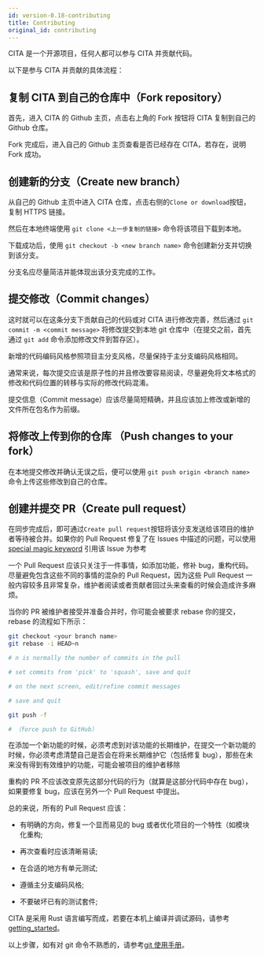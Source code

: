 ```yaml
---
id: version-0.18-contributing
title: Contributing
original_id: contributing
---
```


CITA 是一个开源项目，任何人都可以参与 CITA 并贡献代码。

以下是参与 CITA 并贡献的具体流程：

## 复制 CITA 到自己的仓库中（Fork repository）

首先，进入 CITA 的 Github 主页，点击右上角的 Fork 按钮将 CITA 复制到自己的 Github 仓库。

Fork 完成后，进入自己的 Github 主页查看是否已经存在 CITA，若存在，说明 Fork 成功。

## 创建新的分支（Create new branch）

从自己的 Github 主页中进入 CITA 仓库，点击右侧的`Clone or download`按钮，复制 HTTPS 链接。

然后在本地终端使用 `git clone <上一步复制的链接>` 命令将该项目下载到本地。

下载成功后，使用 `git checkout -b <new branch name>` 命令创建新分支并切换到该分支。

分支名应尽量简洁并能体现出该分支完成的工作。

## 提交修改（Commit changes）

这时就可以在这条分支下贡献自己的代码或对 CITA 进行修改完善，然后通过 `git commit -m <commit message>` 将修改提交到本地 git 仓库中（在提交之前，首先通过 `git add` 命令添加修改文件到暂存区）。

新增的代码编码风格参照项目主分支风格，尽量保持于主分支编码风格相同。

通常来说，每次提交应该是原子性的并且修改要容易阅读，尽量避免将文本格式的修改和代码位置的转移与实际的修改代码混淆。

提交信息（Commit message）应该尽量简短精确，并且应该加上修改或新增的文件所在包名作为前缀。

## 将修改上传到你的仓库 （Push changes to your fork）

在本地提交修改并确认无误之后，便可以使用 `git push origin <branch name>` 命令上传这些修改到自己的仓库。

## 创建并提交 PR（Create pull request）

在同步完成后，即可通过`Create pull request`按钮将该分支发送给该项目的维护者等待被合并。如果你的 Pull Request 修复了在 Issues 中描述的问题，可以使用 [special magic keyword](https://help.github.com/articles/closing-issues-via-commit-messages/) 引用该 Issue 为参考

一个 Pull Request 应该只关注于一件事情，如添加功能，修补 bug，重构代码。尽量避免包含这些不同的事情的混杂的 Pull Request，因为这些 Pull Request 一般内容较多且非常复杂，维护者阅读或者贡献者回过头来查看的时候会造成许多麻烦。

当你的 PR 被维护者接受并准备合并时，你可能会被要求 rebase 你的提交，rebase 的流程如下所示：

```bash
git checkout <your branch name>
git rebase -i HEAD~n

# n is normally the number of commits in the pull

# set commits from 'pick' to 'squash', save and quit

# on the next screen, edit/refine commit messages

# save and quit

git push -f

# （force push to GitHub）
```

在添加一个新功能的时候，必须考虑到对该功能的长期维护，在提交一个新功能的时候，你必须考虑清楚自己是否会在将来长期维护它（包括修复 bug），那些在未来没有得到有效维护的功能，可能会被项目的维护者移除

重构的 PR 不应该改变原先这部分代码的行为（就算是这部分代码中存在 bug），如果要修复 bug，应该在另外一个 Pull Request 中提出。

总的来说，所有的 Pull Request 应该：

- 有明确的方向，修复一个显而易见的 bug 或者优化项目的一个特性（如模块化重构;

- 再次查看时应该清晰易读;

- 在合适的地方有单元测试;

- 遵循主分支编码风格;

- 不要破坏已有的测试套件;

CITA 是采用 Rust 语言编写而成，若要在本机上编译并调试源码，请参考[getting_started](./chain/getting_started)。

以上步骤，如有对 git 命令不熟悉的，请参考[git 使用手册](https://git-scm.com/doc)。

